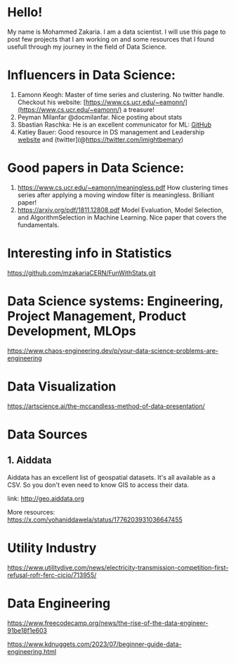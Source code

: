 # Hello!

My name is Mohammed Zakaria. I am a data scientist. I will use this page to post few projects that I am working on and some resources that I found usefull through my journey in the field of Data Science.

# Influencers in Data Science:  
1. Eamonn Keogh: Master of time series and clustering. No twitter handle. Checkout his website: [https://www.cs.ucr.edu/~eamonn/](https://www.cs.ucr.edu/~eamonn/) a treasure!
2. Peyman Milanfar @docmilanfar. Nice posting about stats
4. Sbastian Raschka: He is an excellent communicator for ML: [GitHub](https://github.com/rasbt)
5. Katiey Bauer: Good resource in DS management and Leadership [website](https://katiebauer.net/) and (twitter](@https://twitter.com/imightbemary)

# Good papers in Data Science:
1. https://www.cs.ucr.edu/~eamonn/meaningless.pdf How clustering times series after applying a moving window filter is meaningless. Brilliant paper!
2. https://arxiv.org/pdf/1811.12808.pdf Model Evaluation, Model Selection, and AlgorithmSelection in Machine Learning. Nice paper that covers the fundamentals.

# Interesting info in Statistics
https://github.com/mzakariaCERN/FunWithStats.git

# Data Science systems: Engineering, Project Management, Product Development, MLOps
https://www.chaos-engineering.dev/p/your-data-science-problems-are-engineering

# Data Visualization
https://artscience.ai/the-mccandless-method-of-data-presentation/

# Data Sources
## 1. Aiddata

Aiddata has an excellent list of geospatial datasets. It's all available as a CSV. So you don't even need to know GIS to access their data.

link: http://geo.aiddata.org

More resources: https://x.com/yohaniddawela/status/1776203931036647455

# Utility Industry
https://www.utilitydive.com/news/electricity-transmission-competition-first-refusal-rofr-ferc-cicio/713955/

# Data Engineering
https://www.freecodecamp.org/news/the-rise-of-the-data-engineer-91be18f1e603

https://www.kdnuggets.com/2023/07/beginner-guide-data-engineering.html
